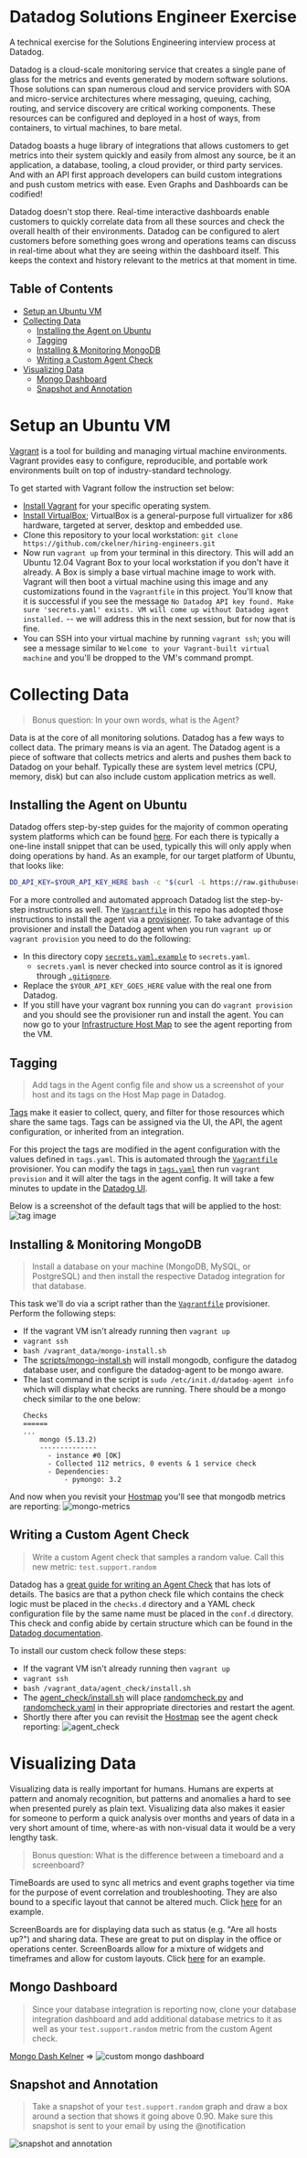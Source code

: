 # Datadog Solutions Engineer Exercise
A technical exercise for the Solutions Engineering interview process at Datadog.

Datadog is a cloud-scale monitoring service that creates a single pane of glass
for the metrics and events generated by modern software solutions. Those
solutions can span numerous cloud and service providers with SOA and
micro-service architectures where messaging, queuing, caching, routing, and
service discovery are critical working components. These resources can be
configured and deployed in a host of ways, from containers, to virtual machines,
to bare metal.

Datadog boasts a huge library of integrations that allows customers to get
metrics into their system quickly and easily from almost any source, be it an
application, a database, tooling, a cloud provider, or third party services. And
with an API first approach developers can build custom integrations and push
custom metrics with ease. Even Graphs and Dashboards can be codified!

Datadog doesn't stop there. Real-time interactive dashboards enable customers to
quickly correlate data from all these sources and check the overall health of
their environments. Datadog can be configured to alert customers before
something goes wrong and operations teams can discuss in real-time about what
they are seeing within the dashboard itself. This keeps the context and history
relevant to the metrics at that moment in time.

<!-- START doctoc generated TOC please keep comment here to allow auto update -->
<!-- DON'T EDIT THIS SECTION, INSTEAD RE-RUN doctoc TO UPDATE -->
## Table of Contents

- [Setup an Ubuntu VM](#setup-an-ubuntu-vm)
- [Collecting Data](#collecting-data)
  - [Installing the Agent on Ubuntu](#installing-the-agent-on-ubuntu)
  - [Tagging](#tagging)
  - [Installing & Monitoring MongoDB](#installing--monitoring-mongodb)
  - [Writing a Custom Agent Check](#writing-a-custom-agent-check)
- [Visualizing Data](#visualizing-data)
  - [Mongo Dashboard](#mongo-dashboard)
  - [Snapshot and Annotation](#snapshot-and-annotation)

<!-- END doctoc generated TOC please keep comment here to allow auto update -->

# Setup an Ubuntu VM
[Vagrant](https://www.vagrantup.com/) is a tool for building and managing
virtual machine environments. Vagrant provides easy to configure, reproducible,
and portable work environments built on top of industry-standard technology.

To get started with Vagrant follow the instruction set below:

- [Install Vagrant](https://www.vagrantup.com/docs/installation/) for your
specific operating system.
- [Install VirtualBox](https://www.virtualbox.org/wiki/Downloads); VirtualBox is
a general-purpose full virtualizer for x86 hardware, targeted at server, desktop
and embedded use.
- Clone this repository to your local workstation: `git clone
https://github.com/ckelner/hiring-engineers.git`
- Now run `vagrant up` from your terminal in this directory. This will add an
Ubuntu 12.04 Vagrant Box to your local workstation if you don't have it already.
A Box is simply a base virtual machine image to work with. Vagrant will then
boot a virtual machine using this image and any customizations found in the
`Vagrantfile` in this project. You'll know that it is successful if you see the
message `No Datadog API key found. Make sure 'secrets.yaml' exists. VM will
come up without Datadog agent installed.` -- we will address this in the next
session, but for now that is fine.
- You can SSH into your virtual machine by running `vagrant ssh`; you will see a
message similar to `Welcome to your Vagrant-built virtual machine` and you'll be
dropped to the VM's command prompt.

# Collecting Data
> Bonus question: In your own words, what is the Agent?

Data is at the core of all monitoring solutions. Datadog has a few ways to
collect data. The primary means is via an agent. The Datadog agent is a piece of
software that collects metrics and alerts and pushes them back to Datadog on
your behalf. Typically these are system level metrics (CPU, memory, disk) but
can also include custom application metrics as well.

## Installing the Agent on Ubuntu
Datadog offers step-by-step guides for the majority of common operating system
platforms which can be found
[here](https://app.datadoghq.com/account/settings#agent). For each there is
typically a one-line install snippet that can be used, typically this will only
apply when doing operations by hand. As an example, for our target platform
of Ubuntu, that looks like:

```bash
DD_API_KEY=$YOUR_API_KEY_HERE bash -c "$(curl -L https://raw.githubusercontent.com/DataDog/dd-agent/master/packaging/datadog-agent/source/install_agent.sh)"
```

For a more controlled and automated approach Datadog list the step-by-step
instructions as well. The [`Vagrantfile`](Vagrantfile) in this repo has adopted
those instructions to install the agent via a
[provisioner](https://www.vagrantup.com/docs/provisioning/). To take advantage
of this provisioner and install the Datadog agent when you run `vagrant up`
or `vagrant provision` you need to do the following:

- In this directory copy [`secrets.yaml.example`](secrets.yaml.example) to
  `secrets.yaml`.
  - `secrets.yaml` is never checked into source control as it is ignored through
  [`.gitignore`](.gitignore).
- Replace the `$YOUR_API_KEY_GOES_HERE` value with the real one from Datadog.
- If you still have your vagrant box running you can do `vagrant provision` and
you should see the provisioner run and install the agent. You can now go to
your [Infrastructure Host Map](https://app.datadoghq.com/infrastructure/map) to
see the agent reporting from the VM.

## Tagging
> Add tags in the Agent config file and show us a screenshot of your host and
> its tags on the Host Map page in Datadog.

[Tags](http://docs.datadoghq.com/guides/tagging/) make it easier to collect,
query, and filter for those resources which share the same tags. Tags can be
assigned via the UI, the API, the agent configuration, or inherited from an
integration.

For this project the tags are modified in the agent configuration with the
values defined in `tags.yaml`. This is automated through the
[`Vagrantfile`](Vagrantfile) provisioner. You can modify the tags in
[`tags.yaml`](tags.yaml) then run `vagrant provision` and it will alter the tags
in the agent config. It will take a few minutes to update in the
[Datadog UI](https://app.datadoghq.com/infrastructure/map).

Below is a screenshot of the default tags that will be applied to the host:
![tag image](screenshots/tags.png)

## Installing & Monitoring MongoDB
> Install a database on your machine (MongoDB, MySQL, or PostgreSQL) and then
> install the respective Datadog integration for that database.

This task we'll do via a script rather than the [`Vagrantfile`](Vagrantfile)
provisioner. Perform the following steps:

- If the vagrant VM isn't already running then `vagrant up`
- `vagrant ssh`
- `bash /vagrant_data/mongo-install.sh`
- The [scripts/mongo-install.sh](scripts/mongo-install.sh) will install mongodb,
configure the datadog database user, and configure the datadog-agent to be mongo
aware.
- The last command in the script is `sudo /etc/init.d/datadog-agent info` which
will display what checks are running. There should be a mongo check similar to
the one below:
  ```
  Checks
  ======
  ...
      mongo (5.13.2)
      --------------
        - instance #0 [OK]
        - Collected 112 metrics, 0 events & 1 service check
        - Dependencies:
            - pymongo: 3.2
  ```

And now when you revisit your
[Hostmap](https://app.datadoghq.com/infrastructure/map) you'll see that mongodb
metrics are reporting:
![mongo-metrics](screenshots/mongo.png)

## Writing a Custom Agent Check
> Write a custom Agent check that samples a random value.
> Call this new metric: `test.support.random`

Datadog has a [great guide for writing an Agent
Check](http://docs.datadoghq.com/guides/agent_checks/) that has lots of details.
The basics are that a python check file which contains the check logic must be
placed in the `checks.d` directory and a YAML check configuration file by the
same name must be placed in the `conf.d` directory. This check and config abide
by certain structure which can be found in the [Datadog
documentation](http://docs.datadoghq.com/guides/agent_checks/).

To install our custom check follow these steps:

- If the vagrant VM isn't already running then `vagrant up`
- `vagrant ssh`
- `bash /vagrant_data/agent_check/install.sh`
- The [agent_check/install.sh](agent_check/install.sh) will place
  [randomcheck.py](agent_check/randomcheck.py) and
  [randomcheck.yaml](agent_check/randomcheck.yaml) in their appropriate
  directories and restart the agent.
- Shortly there after you can revisit the
[Hostmap](https://app.datadoghq.com/infrastructure/map) see the agent check
reporting:
![agent_check](screenshots/agent_check.png)

# Visualizing Data
Visualizing data is really important for humans. Humans are experts at pattern
and anomaly recognition, but patterns and anomalies a hard to see when presented
purely as plain text. Visualizing data also makes it easier for someone to
perform a quick analysis over months and years of data in a very short amount
of time, where-as with non-visual data it would be a very lengthy task.

> Bonus question: What is the difference between a timeboard and a screenboard?

TimeBoards are used to sync all metrics and event graphs together via time for
the purpose of event correlation and troubleshooting. They are also bound to a
specific layout that cannot be altered much. Click
[here](https://app.datadoghq.com/dash/297522/mongo-dash-kelner) for an example.

ScreenBoards are for displaying data such as status (e.g. "Are all hosts up?")
and sharing data. These are great to put on display in the office or operations
center. ScreenBoards allow for a mixture of widgets and timeframes and allow for
custom layouts. Click [here](https://app.datadoghq.com/screen/190281) for an
example.

## Mongo Dashboard
> Since your database integration is reporting now, clone your database
> integration dashboard and add additional database metrics to it as well as
> your `test.support.random` metric from the custom Agent check.

[Mongo Dash Kelner](https://app.datadoghq.com/dash/297522/mongo-dash-kelner) =>
![custom mongo dashboard](screenshots/mongo_dash.png)

## Snapshot and Annotation
> Take a snapshot of your `test.support.random` graph and draw a box around a
> section that shows it going above 0.90. Make sure this snapshot is sent to
> your email by using the @notification

![snapshot and annotation](screenshots/snap_annotate.png)
